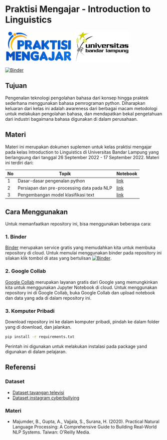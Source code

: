 # Praktisi Mengajar - Introduction to Linguistics

<img src="image/pm.png" alt="praktisi mengajar" style="height: 100px"> <img src="image/ubl.jpg" alt="praktisi mengajar" style="height: 100px">

[![Binder](https://mybinder.org/badge_logo.svg)](https://mybinder.org/v2/gh/ilhamfadhil14/praktisimengajarnlp/HEAD)

## Tujuan

Pengenalan teknologi pengolahan bahasa  dari konsep hingga praktek sederhana menggunakan bahasa pemrograman python. Diharapkan keluaran dari kelas ini adalah awareness dari berbagai macam metodologi untuk melakukan pengolahan bahasa, dan mendapatkan bekal pengetahuan dari industri bagaimana bahasa digunakan di dalam perusahaan.

## Materi

Materi ini merupakan dokumen suplemen untuk kelas praktisi mengajar pada kelas Introduction to Linguistics di Universitas Bandar Lampung yang berlangsung dari tanggal 26 September 2022 - 17 September 2022. Materi ini terdiri dari:

| No | Topik | Notebook |
|----|-------|----------|
| 1 | Dasar-dasar pengenalan python | [link](https://github.com/ilhamfadhil14/praktisimengajarnlp/blob/main/src/1basicpython.ipynb) |
| 2 | Persiapan dan pre-processing data pada NLP | [link](https://github.com/ilhamfadhil14/praktisimengajarnlp/blob/main/src/2nlppreprocessing.ipynb) |
| 3 | Pengembangan model klasifikasi text | [link](https://github.com/ilhamfadhil14/praktisimengajarnlp/blob/main/src/3textclassificationmodel.ipynb) |

## Cara Menggunakan

Untuk memanfaatkan repository ini, bisa menggunakan beberapa cara:

### 1. Binder

[Binder](https://mybinder.org/) merupakan service gratis yang memudahkan kita untuk membuka repository di cloud. Untuk memulai menggunakan binder pada repository ini silakan klik tombol di atas yang bertulisan [![Binder](https://mybinder.org/badge_logo.svg)](https://mybinder.org/v2/gh/ilhamfadhil14/praktisimengajarnlp/HEAD).

### 2. Google Collab

[Google Collab](https://colab.research.google.com/) merupakan layanan gratis dari Google yang memungkinkan kita untuk menggunakan Jupyter Notebook di cloud. Untuk menggunakan repository ini di Google Collab, buka Google Collab dan upload notebook dan data yang ada di dalam repository ini.

### 3. Komputer Pribadi

Download repository ini ke dalam komputer pribadi, pindah ke dalam folder yang di download, dan jalankan.

``` bash
pip install -r requirements.txt
```

Perintah ini digunakan untuk melakukan instalasi pada package yand digunakan di dalam pelajaran. 

## Referensi

### Dataset

- [Dataset tayangan televisi](https://github.com/rizalespe/Dataset-Sentimen-Analisis-Bahasa-Indonesia#analisis-sentimen-terhadap-tayangan-televisi-berdasarkan-opini-masyarakat-pada-media-sosial-twitter-menggunakan-metode-k-nearest-neighbor-dan-pembobotan-jumlah-retweet)
- [Dataset instagram cyberbullying](https://github.com/rizalespe/Dataset-Sentimen-Analisis-Bahasa-Indonesia#analisis-sentimen-cyberbullying-pada-komentar-instagram-dengan-metode-klasifikasi-support-vector-machine)

### Materi

- Majumder, B., Gupta, A., Vajjala, S., Surana, H. (2020). Practical Natural Language Processing: A Comprehensive Guide to Building Real-World NLP Systems. Taiwan: O'Reilly Media.
